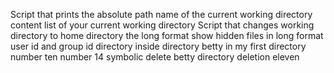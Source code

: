 Script that prints the absolute path name of the current working directory
content list of your current working directory
Script that changes working directory to home directory
the long format
show hidden files in long format
user id and group id
directory inside directory
betty in my first directory
number ten
number 14
symbolic
delete betty
directory deletion
eleven

